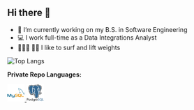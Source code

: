 ## Hi there 👋
- 🌱 I’m currently working on my B.S. in Software Engineering
- 💻 I work full-time as a Data Integrations Analyst
- 🏄🏻‍♂️ 🏋🏻 I like to surf and lift weights

![Top Langs](https://github-readme-stats-iota-ten-45.vercel.app//api/top-langs/?username=marcosetm&langs_count=10&layout=compact&theme=dracula)


**Private Repo Languages:**
<p align="left"> 
  <a href="https://www.mysql.com/" target="_blank" rel="noreferrer"> <img src="https://raw.githubusercontent.com/devicons/devicon/master/icons/mysql/mysql-original-wordmark.svg" alt="mysql" width="40" height="40"/> </a> 
  <a href="https://www.postgresql.org" target="_blank" rel="noreferrer"> <img src="https://raw.githubusercontent.com/devicons/devicon/master/icons/postgresql/postgresql-original-wordmark.svg" alt="postgresql" width="40" height="40"/> </a> 

</p>


<!--
**marcosetm/marcosetm** is a ✨ _special_ ✨ repository because its `README.md` (this file) appears on your GitHub profile.

Here are some ideas to get you started:

- 🔭 I’m currently working on ...
- 🌱 I’m currently learning ...
- 👯 I’m looking to collaborate on ...
- 🤔 I’m looking for help with ...
- 💬 Ask me about ...
- 📫 How to reach me: ...
- 😄 Pronouns: ...
- ⚡ Fun fact: ...
-->
